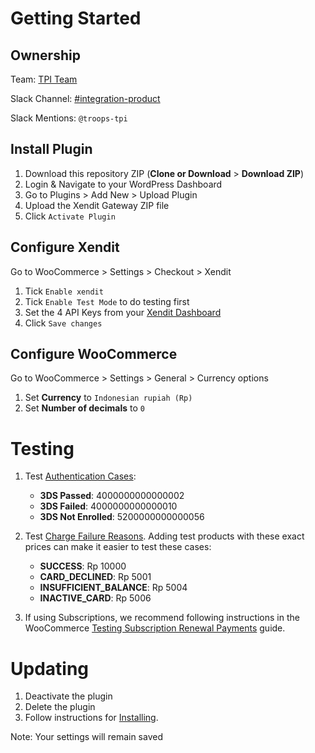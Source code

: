 # Getting Started

## Ownership

Team: [TPI Team](https://www.draw.io/?state=%7B%22ids%22:%5B%221Vk1zqYgX2YqjJYieQ6qDPh0PhB2yAd0j%22%5D,%22action%22:%22open%22,%22userId%22:%22104938211257040552218%22%7D)

Slack Channel: [#integration-product](https://xendit.slack.com/messages/integration-product)

Slack Mentions: `@troops-tpi`

## Install Plugin
1. Download this repository ZIP (**Clone or Download** > **Download ZIP**)
1. Login & Navigate to your WordPress Dashboard
1. Go to Plugins > Add New > Upload Plugin
1. Upload the Xendit Gateway ZIP file
1. Click `Activate Plugin`

## Configure Xendit
Go to WooCommerce > Settings > Checkout > Xendit
1. Tick `Enable xendit`
1. Tick `Enable Test Mode` to do testing first
1. Set the 4 API Keys from your [Xendit Dashboard](https://dashboard.xendit.co/dashboard/settings/developer)
1. Click `Save changes`

## Configure WooCommerce
Go to WooCommerce > Settings > General > Currency options
1. Set **Currency** to `Indonesian rupiah (Rp)`
1. Set **Number of decimals** to `0`

# Testing
1. Test [Authentication Cases](https://dashboard.xendit.co/docs/testing-payments#cards-authentication):
    + **3DS Passed**: 4000000000000002
    + **3DS Failed**: 4000000000000010
    + **3DS Not Enrolled**: 5200000000000056

1. Test [Charge Failure Reasons](https://dashboard.xendit.co/docs/testing-payments#cards-authorization). Adding test products with these exact prices can make it easier to test these cases:
    + **SUCCESS**: Rp 10000
    + **CARD_DECLINED**: Rp 5001
    + **INSUFFICIENT_BALANCE**: Rp 5004
    + **INACTIVE_CARD**: Rp 5006
    
1. If using Subscriptions, we recommend following instructions in the WooCommerce [Testing Subscription Renewal Payments](https://docs.woocommerce.com/document/testing-subscription-renewal-payments/) guide.

# Updating
1. Deactivate the plugin
1. Delete the plugin
1. Follow instructions for [Installing](#installing).

Note: Your settings will remain saved
